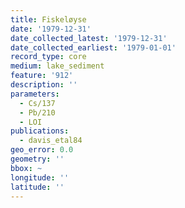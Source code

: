 ```yaml
---
title: Fiskeløyse
date: '1979-12-31'
date_collected_latest: '1979-12-31'
date_collected_earliest: '1979-01-01'
record_type: core
medium: lake_sediment
feature: '912'
description: ''
parameters:
  - Cs/137
  - Pb/210
  - LOI
publications:
  - davis_etal84
geo_error: 0.0
geometry: ''
bbox: ~
longitude: ''
latitude: ''
---
```

